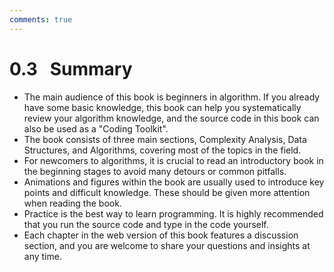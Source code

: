 ```yaml
---
comments: true
---
```


# 0.3 &nbsp; Summary

- The main audience of this book is beginners in algorithm. If you already have some basic knowledge, this book can help you systematically review your algorithm knowledge, and the source code in this book can also be used as a "Coding Toolkit".
- The book consists of three main sections, Complexity Analysis, Data Structures, and Algorithms, covering most of the topics in the field.
- For newcomers to algorithms, it is crucial to read an introductory book in the beginning stages to avoid many detours or common pitfalls.
- Animations and figures within the book are usually used to introduce key points and difficult knowledge. These should be given more attention when reading the book.
- Practice is the best way to learn programming. It is highly recommended that you run the source code and type in the code yourself.
- Each chapter in the web version of this book features a discussion section, and you are welcome to share your questions and insights at any time.
